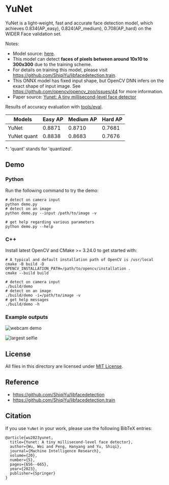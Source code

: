 # YuNet

YuNet is a light-weight, fast and accurate face detection model, which achieves 0.834(AP_easy), 0.824(AP_medium), 0.708(AP_hard) on the WIDER Face validation set.

Notes:

- Model source: [here](https://github.com/ShiqiYu/libfacedetection.train/blob/a61a428929148171b488f024b5d6774f93cdbc13/tasks/task1/onnx/yunet.onnx).
- This model can detect **faces of pixels between around 10x10 to 300x300** due to the training scheme.
- For details on training this model, please visit https://github.com/ShiqiYu/libfacedetection.train.
- This ONNX model has fixed input shape, but OpenCV DNN infers on the exact shape of input image. See https://github.com/opencv/opencv_zoo/issues/44 for more information.
- Paper source: [Yunet: A tiny millisecond-level face detector](https://link.springer.com/article/10.1007/s11633-023-1423-y)

Results of accuracy evaluation with [tools/eval](../../tools/eval).

| Models      | Easy AP | Medium AP | Hard AP |
| ----------- | ------- | --------- | ------- |
| YuNet       | 0.8871  | 0.8710    | 0.7681  |
| YuNet quant | 0.8838  | 0.8683    | 0.7676  |

\*: 'quant' stands for 'quantized'.

## Demo

### Python

Run the following command to try the demo:

```shell
# detect on camera input
python demo.py
# detect on an image
python demo.py --input /path/to/image -v

# get help regarding various parameters
python demo.py --help
```

### C++

Install latest OpenCV and CMake >= 3.24.0 to get started with:

```shell
# A typical and default installation path of OpenCV is /usr/local
cmake -B build -D OPENCV_INSTALLATION_PATH=/path/to/opencv/installation .
cmake --build build

# detect on camera input
./build/demo
# detect on an image
./build/demo -i=/path/to/image -v
# get help messages
./build/demo -h
```

### Example outputs

![webcam demo](./example_outputs/yunet_demo.gif)

![largest selfie](./example_outputs/largest_selfie.jpg)

## License

All files in this directory are licensed under [MIT License](./LICENSE).

## Reference

- https://github.com/ShiqiYu/libfacedetection
- https://github.com/ShiqiYu/libfacedetection.train

## Citation

If you use `YuNet` in your work, please use the following BibTeX entries:

```
@article{wu2023yunet,
  title={Yunet: A tiny millisecond-level face detector},
  author={Wu, Wei and Peng, Hanyang and Yu, Shiqi},
  journal={Machine Intelligence Research},
  volume={20},
  number={5},
  pages={656--665},
  year={2023},
  publisher={Springer}
}
```
